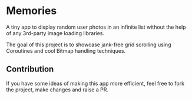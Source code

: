 # Memories

A tiny app to display random user photos in an infinite list without the help of any 3rd-party image
loading libraries.

The goal of this project is to showcase jank-free grid scrolling using Coroutines and cool Bitmap
handling techniques.

## Contribution

If you have some ideas of making this app more efficient, feel free to fork the project, make changes
and raise a PR.
